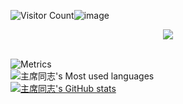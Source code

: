 ![Visitor Count](https://profile-counter.glitch.me/4cesec/count.svg)![image](https://user-images.githubusercontent.com/80591549/193733756-318127aa-fa3e-4e85-bec6-d19b655e6092.png)  

<!-- 敲代码的图片 -->  
<div align="center" ><img order-radius="100px" src="https://cdn.jsdelivr.net/gh/sun0225SUN/photos/images/202108300019556.gif"/></div>  
<br>  



<!--
**4cesec/4cesec** is a ✨ _special_ ✨ repository because its `README.md` (this file) appears on your GitHub profile.

Here are some ideas to get you started:

- 🔭 I’m currently working on ...
- 🌱 I’m currently learning ...
- 👯 I’m looking to collaborate on ...
- 🤔 I’m looking for help with ...
- 💬 Ask me about ...
- 📫 How to reach me: ...
- 😄 Pronouns: ...
- ⚡ Fun fact: ...
-->

![Metrics](https://metrics.lecoq.io/4cesec?template=classic&isocalendar=1&base=header%2C%20activity%2C%20community%2C%20repositories%2C%20metadata&base.indepth=false&base.hireable=false&base.skip=false&isocalendar=false&isocalendar.duration=half-year&config.timezone=Asia%2FShanghai)  
![主席同志's Most used languages](https://github-readme-stats.vercel.app/api/top-langs?username=4cesec&show_icons=true&count_private=true&theme=gotham)  
[![主席同志's GitHub stats](https://github-readme-stats.vercel.app/api?username=4cesec&show_icons=true&theme=radical)](https://github.com/anuraghazra/github-readme-stats)  
